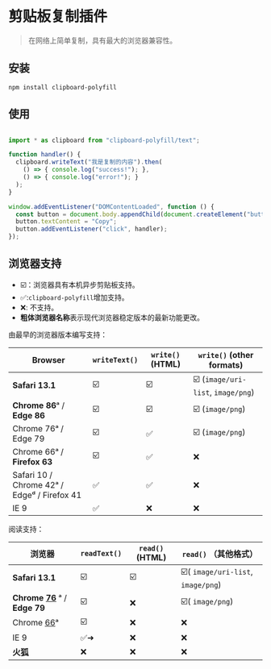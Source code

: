 # 剪贴板复制插件

>  在网络上简单复制，具有最大的浏览器兼容性。

## 安装

```text
npm install clipboard-polyfill
```

## 使用

```javascript

import * as clipboard from "clipboard-polyfill/text";

function handler() {
  clipboard.writeText("我是复制的内容").then(
    () => { console.log("success!"); },
    () => { console.log("error!"); }
  );
}

window.addEventListener("DOMContentLoaded", function () {
  const button = document.body.appendChild(document.createElement("button"));
  button.textContent = "Copy";
  button.addEventListener("click", handler);
});
```

## 浏览器支持

- ☑️：浏览器具有本机异步剪贴板支持。
- ✅:`clipboard-polyfill`增加支持。
- ❌: 不支持。
- **粗体浏览器名称**表示现代浏览器稳定版本的最新功能更改。

由最早的浏览器版本编写支持：

| Browser                                     | `writeText()` | `write()` (HTML) | `write()` (other formats)         |
| ------------------------------------------- | ------------- | ---------------- | --------------------------------- |
| **Safari 13.1**                             | ☑️             | ☑️                | ☑️ (`image/uri-list`, `image/png`) |
| **Chrome 86**ᵃ / **Edge 86**                | ☑️             | ☑️                | ☑️ (`image/png`)                   |
| Chrome 76ᵃ / Edge 79                        | ☑️             | ✅                | ☑️ (`image/png`)                   |
| Chrome 66ᵃ / **Firefox 63**                 | ☑️             | ✅                | ❌                                 |
| Safari 10 / Chrome 42ᵃ / Edgeᵈ / Firefox 41 | ✅             | ✅                | ❌                                 |
| IE 9                                        | ✅             | ❌                | ❌                                 |

阅读支持：

| 浏览器                                                       | `readText()` | `read()` (HTML) | `read()` （其他格式）             |
| ------------------------------------------------------------ | ------------ | --------------- | --------------------------------- |
| **Safari 13.1**                                              | ☑️            | ☑️               | ☑️( `image/uri-list`, `image/png`) |
| **Chrome [76](https://web.dev/image-support-for-async-clipboard/)** ᵃ / **Edge 79** | ☑️            | ❌               | ☑️( `image/png`)                   |
| Chrome [66](https://developers.google.com/web/updates/2018/03/clipboardapi)ᵃ | ☑️            | ❌               | ❌                                 |
| IE 9                                                         | ✅➜           | ❌               | ❌                                 |
| **火狐**                                                     | ❌            | ❌               | ❌                                 |


<script>
export default {
    mounted () {
      this.$page.lastUpdated = "2022/1/14 下午6:09:09";
    }
  }
</script>